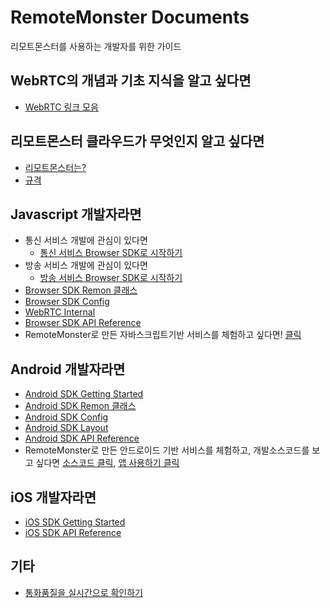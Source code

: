 # RemoteMonster Documents
리모트몬스터를 사용하는 개발자를 위한 가이드
## WebRTC의 개념과 기초 지식을 알고 싶다면
- [WebRTC 링크 모음](WebRTC.md)

## 리모트몬스터 클라우드가 무엇인지 알고 싶다면
- [리모트몬스터는?](AboutUs.md)
- [규격](Spec.md)

## Javascript 개발자라면
- 통신 서비스 개발에 관심이 있다면
  - [통신 서비스 Browser SDK로 시작하기](GettingStarted-BrowserSDK-comm.md)
- 방송 서비스 개발에 관심이 있다면
  - [방송 서비스 Browser SDK로 시작하기](GettingStarted-BrowserSDK-broadcast.md)
- [Browser SDK Remon 클래스](BrowserSDK.md)
- [Browser SDK Config](BrowserSDK-Config.md)
- [WebRTC Internal](BrowserSDK-InternalStats.md)
- [Browser SDK API Reference](https://remotemonster.github.io/browser-sdk/doc/)
- RemoteMonster로 만든 자바스크립트기반 서비스를 체험하고 싶다면! [클릭](https://remotemonster.github.io/browser-sdk/examples/full/)

## Android 개발자라면
- [Android SDK Getting Started](GettingStarted-AndroidSDK-comm.md)
- [Android SDK Remon 클래스](AndroidSDK.md)
- [Android SDK Config](AndroidSDK-Config.md)
- [Android SDK Layout](AndroidSDK-Layout.md)
- [Android SDK API Reference](https://remotemonster.github.io/android-sdk/)
- RemoteMonster로 만든 안드로이드 기반 서비스를 체험하고, 개발소스코드를 보고 싶다면 [소스코드 클릭](https://github.com/RemoteMonster/android-sdk/tree/master/examples/remon-video-chat), [앱 사용하기 클릭](https://play.google.com/store/apps/details?id=com.remotemonster.remonrtc)

## iOS 개발자라면

- [iOS SDK Getting Started](GettingStarted-IosSDK-comm.md)
- [iOS SDK API Reference](https://remotemonster.github.io/remon-ios-sdk/)

## 기타
- [통화품질을 실시간으로 확인하기](HowToHealthCheck.md)

